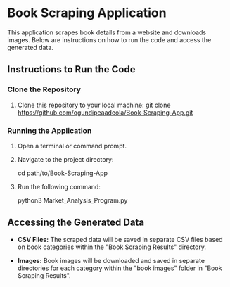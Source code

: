 # Book Scraping Application

This application scrapes book details from a website and downloads images. Below are instructions 
on how to run the code and access the generated data.

## Instructions to Run the Code

### Clone the Repository

1. Clone this repository to your local machine:
   git clone https://github.com/ogundipeaadeola/Book-Scraping-App.git

### Running the Application

1. Open a terminal or command prompt.
2. Navigate to the project directory:
  
   cd path/to/Book-Scraping-App
3. Run the following command:
   
   python3 Market_Analysis_Program.py

## Accessing the Generated Data

- **CSV Files:** The scraped data will be saved in separate CSV files based on book categories 
within the "Book Scraping Results" directory.

- **Images:** Book images will be downloaded and saved in separate directories for each category 
within the "book images" folder in "Book Scraping Results".
  

